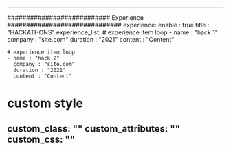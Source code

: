 ---

########################### Experience ##############################
experience:
  enable : true
  title : "HACKATHONS"
  experience_list:
    # experience item loop
    - name : "hack 1"
      company : "site.com"
      duration : "2021"
      content : "Content"

    # experience item loop
    - name : "hack 2"
      company : "site.com"
      duration : "2021"
      content : "Content"
      
# custom style
custom_class: "" 
custom_attributes: "" 
custom_css: ""
---